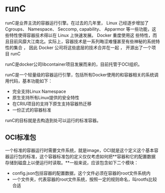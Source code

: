 # runC

runC是业界主流的容器运行引擎。在过去的几年里， Linux 己经逐步增加了 Cgroups、 Namespace、 Seccomp, capability、 Apparmor 等一些功能，这些特性使得容器技术得以在 Linux 上快速发展。 Docker 重度使用这 些特性，而且目前风靡大江南北。实际上，容器技术是一系列晦涩难懂甚至有些神秘的系统特 性的集合 ， 因此 Docker 公司将这些底层的技术合并在一起 ， 开源出了一个项目 runC

runC是docker公司libcontainer项目发展而来的，目前托管于OCI组织。

runC是一个轻量级的容器运行引擎，包括所有Docker使用的和容器相关的系统调用代码，基本功能如下：

- 完全支持Linux Namespace
- 原生支持所有Linux提供的安全特性
- 在CRIU项目的支持下原生支持容器热迁移
- 一份正式的容器标准

runC的目标就是去构造到处可以运行的标准容器。

## OCI标准包

一个标准的容器运行时需要文件系统，就是image，OCI就是这个定义这个基本容器运行包的标准，这个容器标准包的定义仅仅考虑如何把**容器和它的配置数据存储到磁盘上以便运行时读取。**一般来说，应该包含如下二个模块：

- config.json包括容器的配置数据，这个文件必须在容器的root文件系统内
- 一个文件夹，代表容器的root文件系统，按照一定的规则命名，叫rootfs比较合适


